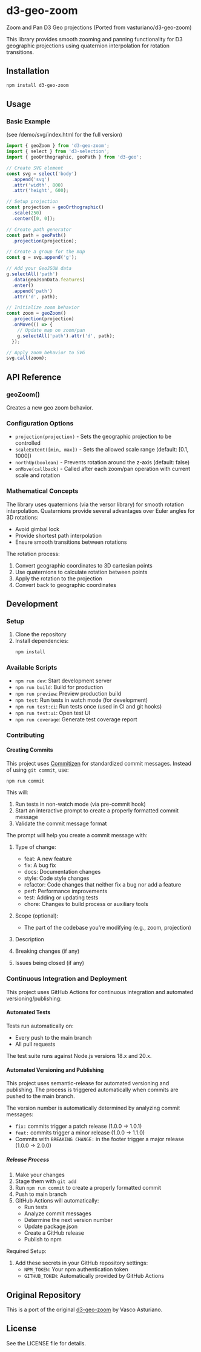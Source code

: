 # d3-geo-zoom

Zoom and Pan D3 Geo projections (Ported from vasturiano/d3-geo-zoom)

This library provides smooth zooming and panning functionality for D3 geographic projections using quaternion interpolation for rotation transitions.

## Installation

```bash
npm install d3-geo-zoom
```

## Usage

### Basic Example

(see /demo/svg/index.html for the full version) 

```javascript
import { geoZoom } from 'd3-geo-zoom';
import { select } from 'd3-selection';
import { geoOrthographic, geoPath } from 'd3-geo';

// Create SVG element
const svg = select('body')
  .append('svg')
  .attr('width', 800)
  .attr('height', 600);

// Setup projection
const projection = geoOrthographic()
  .scale(250)
  .center([0, 0]);

// Create path generator
const path = geoPath()
  .projection(projection);

// Create a group for the map
const g = svg.append('g');

// Add your GeoJSON data
g.selectAll('path')
  .data(geoJsonData.features)
  .enter()
  .append('path')
  .attr('d', path);

// Initialize zoom behavior
const zoom = geoZoom()
  .projection(projection)
  .onMove(() => {
    // Update map on zoom/pan
    g.selectAll('path').attr('d', path);
  });

// Apply zoom behavior to SVG
svg.call(zoom);
```

## API Reference

### geoZoom()

Creates a new geo zoom behavior.

### Configuration Options

* `projection(projection)` - Sets the geographic projection to be controlled
* `scaleExtent([min, max])` - Sets the allowed scale range (default: [0.1, 1000])
* `northUp(boolean)` - Prevents rotation around the z-axis (default: false)
* `onMove(callback)` - Called after each zoom/pan operation with current scale and rotation

### Mathematical Concepts

The library uses quaternions (via the versor library) for smooth rotation interpolation. Quaternions provide several advantages over Euler angles for 3D rotations:

* Avoid gimbal lock
* Provide shortest path interpolation
* Ensure smooth transitions between rotations

The rotation process:
1. Convert geographic coordinates to 3D cartesian points
2. Use quaternions to calculate rotation between points
3. Apply the rotation to the projection
4. Convert back to geographic coordinates

## Development

### Setup

1. Clone the repository
2. Install dependencies:
   ```bash
   npm install
   ```

### Available Scripts

- `npm run dev`: Start development server
- `npm run build`: Build for production
- `npm run preview`: Preview production build
- `npm test`: Run tests in watch mode (for development)
- `npm run test:ci`: Run tests once (used in CI and git hooks)
- `npm run test:ui`: Open test UI
- `npm run coverage`: Generate test coverage report

### Contributing

#### Creating Commits

This project uses [Commitizen](https://github.com/commitizen/cz-cli) for standardized commit messages. Instead of using `git commit`, use:

```bash
npm run commit
```

This will:
1. Run tests in non-watch mode (via pre-commit hook)
2. Start an interactive prompt to create a properly formatted commit message
3. Validate the commit message format

The prompt will help you create a commit message with:
1. Type of change:
   - feat: A new feature
   - fix: A bug fix
   - docs: Documentation changes
   - style: Code style changes
   - refactor: Code changes that neither fix a bug nor add a feature
   - perf: Performance improvements
   - test: Adding or updating tests
   - chore: Changes to build process or auxiliary tools

2. Scope (optional):
   - The part of the codebase you're modifying (e.g., zoom, projection)

3. Description
4. Breaking changes (if any)
5. Issues being closed (if any)

### Continuous Integration and Deployment

This project uses GitHub Actions for continuous integration and automated versioning/publishing:

#### Automated Tests
Tests run automatically on:
- Every push to the main branch
- All pull requests

The test suite runs against Node.js versions 18.x and 20.x.

#### Automated Versioning and Publishing

This project uses semantic-release for automated versioning and publishing. The process is triggered automatically when commits are pushed to the main branch.

The version number is automatically determined by analyzing commit messages:
- `fix:` commits trigger a patch release (1.0.0 -> 1.0.1)
- `feat:` commits trigger a minor release (1.0.0 -> 1.1.0)
- Commits with `BREAKING CHANGE:` in the footer trigger a major release (1.0.0 -> 2.0.0)

##### Release Process

1. Make your changes
2. Stage them with `git add`
3. Run `npm run commit` to create a properly formatted commit
4. Push to main branch
5. GitHub Actions will automatically:
   - Run tests
   - Analyze commit messages
   - Determine the next version number
   - Update package.json
   - Create a GitHub release
   - Publish to npm

Required Setup:
1. Add these secrets in your GitHub repository settings:
   - `NPM_TOKEN`: Your npm authentication token
   - `GITHUB_TOKEN`: Automatically provided by GitHub Actions

## Original Repository

This is a port of the original [d3-geo-zoom](https://github.com/vasturiano/d3-geo-zoom) by Vasco Asturiano.

## License

See the LICENSE file for details.
